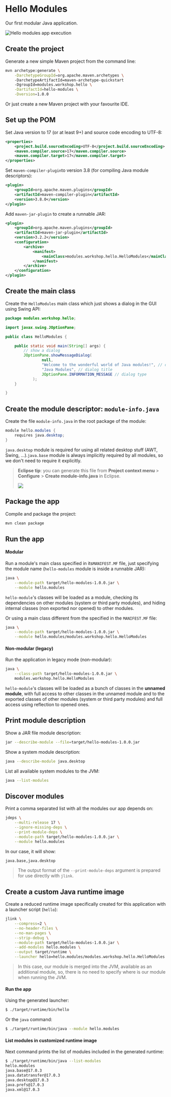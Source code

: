 # Hello Modules

Our first modular Java application. 

![Hello modules app execution](assets/2022-06-01-23-53-01-image.png)

## Create the project

Generate a new simple Maven project from the command line:

```bash
mvn archetype:generate \
    -DarchetypeGroupId=org.apache.maven.archetypes \ 
    -DarchetypeArtifactId=maven-archetype-quickstart
    -DgroupId=modules.workshop.hello \
    -DartifactId=hello-modules \
    -Dversion=1.0.0
```

Or just create a new Maven project with your favourite IDE.

## Set up the POM

Set Java version to 17 (or at least 9+) and source code encoding to UTF-8:

```xml
<properties>
    <project.build.sourceEncoding>UTF-8</project.build.sourceEncoding>
    <maven.compiler.source>17</maven.compiler.source>
    <maven.compiler.target>17</maven.compiler.target>
</properties>
```

Set `maven-compiler-plugin`to version 3.8 (for compiling Java module descriptors):

```xml
<plugin>
    <groupId>org.apache.maven.plugins</groupId>
    <artifactId>maven-compiler-plugin</artifactId>
    <version>3.8.0</version>
</plugin>
```

Add `maven-jar-plugin` to create a runnable JAR:

```xml
<plugin>
    <groupId>org.apache.maven.plugins</groupId>
    <artifactId>maven-jar-plugin</artifactId>
    <version>3.2.2</version>
    <configuration>
        <archive>
            <manifest>
                <mainClass>modules.workshop.hello.HelloModules</mainClass>
            </manifest>
        </archive>
    </configuration>
</plugin>
```

## Create the main class

Create the `HelloModules` main class which just shows a dialog in the GUI using Swing API:

```java
package modules.workshop.hello;

import javax.swing.JOptionPane;

public class HelloModules {

    public static void main(String[] args) {
        // show a dialog 
        JOptionPane.showMessageDialog(
                null, 
                "Welcome to the wonderful world of Java modules!", // dialog mesage 
                "Java Modules", // dialog title 
                JOptionPane.INFORMATION_MESSAGE // dialog type
            );
    }

}
```

## Create the module descriptor: `module-info.java`

Create the file `module-info.java` in the root package of the module:

```java
module hello.modules {    
    requires java.desktop;
}
```

`java.desktop` module is required for using all related desktop stuff (AWT, Swing, ...).`java.base` module is always implicitly required by all modules, so we don't need to require it explicitly.

> **Eclipse tip**: you can generate this file from **Project context menu** > **Configure** > **Create module-info.java** in Eclipse.
> 
> ![](assets/2022-06-05-18-24-20-image.png)

## Package the app

Compile and package the project:

```bash
mvn clean package
```

## Run the app

#### Modular

Run a module's main class specified in its`MANIFEST.MF` file, just specifying the module name (`hello-modules` module is inside a runnable JAR):

```bash
java \
    --module-path target/hello-modules-1.0.0.jar \
    --module hello.modules
```

 `hello-module`'s classes will be loaded as a module, checking its dependencies on other modules (system or third party modules), and hiding internal classes (non exported nor opened) to other modules.

Or using a main class different from the specified in the `MANIFEST.MF` file:

```bash
java \
    --module-path target/hello-modules-1.0.0.jar \
    --module hello.modules/modules.workshop.hello.HelloModules
```

#### Non-modular (legacy)

Run the application in legacy mode (non-modular):

```bash
java \
    --class-path target/hello-modules-1.0.0.jar \
    modules.workshop.hello.HelloModules
```

 `hello-module`'s classes will be loaded as a bunch of classes in the **unnamed module**, with full access to other classes in the unnamed module and to the exported classes of other modules (system or third party modules) and full access using reflection to opened ones.

## Print module description

Show a JAR file module description:

```bash
jar --describe-module --file=target/hello-modules-1.0.0.jar
```

Show a system module description:

```bash
java --describe-module java.desktop
```

List all available system modules to the JVM:

```bash
java --list-modules
```

## Discover modules

Print a comma separated list with all the modules our app depends on:

```bash
jdeps \
    --multi-release 17 \
    --ignore-missing-deps \
    --print-module-deps \
    --module-path target/hello-modules-1.0.0.jar \
    --module hello.modules
```

In our case, it will show:

```bash
java.base,java.desktop
```

> The output format of the `--print-module-deps` argument is prepared for use directly with `jlink`.

## Create a custom Java runtime image

Create a reduced runtime image specifically created for this application with a launcher script (`hello`):

```bash
jlink \
    --compress=2 \
    --no-header-files \
    --no-man-pages \
    --strip-debug \
    --module-path target/hello-modules-1.0.0.jar \
    --add-modules hello.modules \
    --output target/runtime \
    --launcher hello=hello.modules/modules.workshop.hello.HelloModules
```

> In this case, our module is merged into the JVM, available as an additional module, so, there is no need to specify where is our module when running the JVM.

#### Run the app

Using the generated launcher:

```bash
$ ./target/runtime/bin/hello
```

Or the `java` command:

```bash
$ ./target/runtime/bin/java --module hello.modules
```

#### List modules in customized runtime image

Next command prints the list of modules included in the generated runtime:

```bash
$ ./target/runtime/bin/java --list-modules
hello.modules
java.base@17.0.3
java.datatransfer@17.0.3
java.desktop@17.0.3
java.prefs@17.0.3
java.xml@17.0.3
```